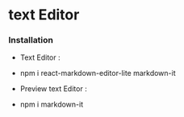 # text Editor

### Installation 

+ Text Editor :
- npm i react-markdown-editor-lite markdown-it

+ Preview text Editor :   
- npm i markdown-it